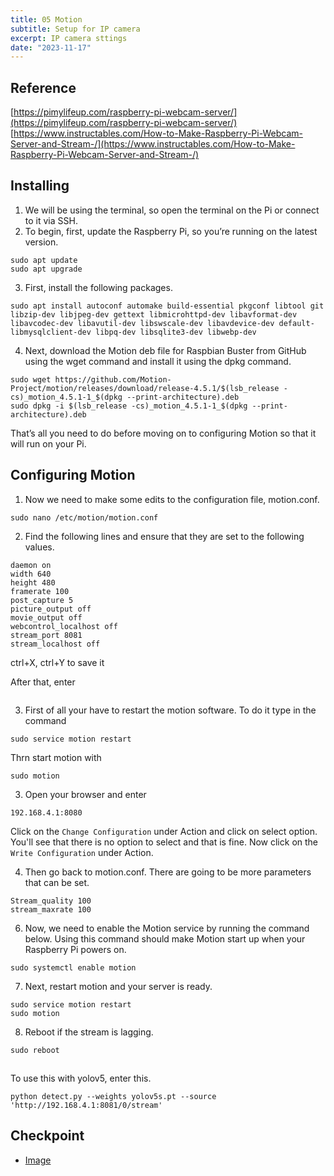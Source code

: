 ```yaml
---
title: 05 Motion
subtitle: Setup for IP camera
excerpt: IP camera sttings
date: "2023-11-17"
---
```


## Reference
[https://pimylifeup.com/raspberry-pi-webcam-server/](https://pimylifeup.com/raspberry-pi-webcam-server/)
[https://www.instructables.com/How-to-Make-Raspberry-Pi-Webcam-Server-and-Stream-/](https://www.instructables.com/How-to-Make-Raspberry-Pi-Webcam-Server-and-Stream-/)

## Installing
1. We will be using the terminal, so open the terminal on the Pi or connect to it via SSH.
2. To begin, first, update the Raspberry Pi, so you’re running on the latest version.
```
sudo apt update
sudo apt upgrade
```

3. First, install the following packages.
```
sudo apt install autoconf automake build-essential pkgconf libtool git libzip-dev libjpeg-dev gettext libmicrohttpd-dev libavformat-dev libavcodec-dev libavutil-dev libswscale-dev libavdevice-dev default-libmysqlclient-dev libpq-dev libsqlite3-dev libwebp-dev
```

4. Next, download the Motion deb file for Raspbian Buster from GitHub using the wget command and install it using the dpkg command.
```
sudo wget https://github.com/Motion-Project/motion/releases/download/release-4.5.1/$(lsb_release -cs)_motion_4.5.1-1_$(dpkg --print-architecture).deb
sudo dpkg -i $(lsb_release -cs)_motion_4.5.1-1_$(dpkg --print-architecture).deb
```

That’s all you need to do before moving on to configuring Motion so that it will run on your Pi.

## Configuring Motion
1. Now we need to make some edits to the configuration file, motion.conf.
```
sudo nano /etc/motion/motion.conf
```

2. Find the following lines and ensure that they are set to the following values.
```
daemon on
width 640
height 480
framerate 100
post_capture 5
picture_output off
movie_output off
webcontrol_localhost off
stream_port 8081
stream_localhost off
```
ctrl+X, ctrl+Y to save it

After that, enter
```

```

3. First of all your have to restart the motion software. To do it type in the command 
```
sudo service motion restart
```
Thrn start motion with 
```
sudo motion
```

3. Open your browser and enter 
```
192.168.4.1:8080
```
Click on the `Change Configuration` under Action and click on select option. You'll see that there is no option to select and that is fine. Now click on the `Write Configuration` under Action.

4. Then go back to motion.conf. There are going to be more parameters that can be set.
```
Stream_quality 100
stream_maxrate 100
```

6. Now, we need to enable the Motion service by running the command below.
Using this command should make Motion start up when your Raspberry Pi powers on.
```
sudo systemctl enable motion
```

7. Next, restart motion and your server is ready.
```
sudo service motion restart
sudo motion
```

8. Reboot if the stream is lagging.
```
sudo reboot
```

## 
To use this with yolov5, enter this.
```
python detect.py --weights yolov5s.pt --source 'http://192.168.4.1:8081/0/stream'  
``` 

## Checkpoint
- [Image](https://rice.box.com/s/n6n4fh7v391f6pif44mt7hv17pc2dcc7)